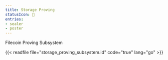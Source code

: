 ```yaml
---
title: Storage Proving
statusIcon: 🔁
entries:
- sealer
- poster
---
```


Filecoin Proving Subsystem

{{< readfile file="storage_proving_subsystem.id" code="true" lang="go" >}}
